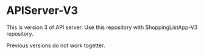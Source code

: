 # APIServer-V3

This is version 3 of API server.
Use this repository with ShoppingListApp-V3 repository.

Previous versions do not work togetter.